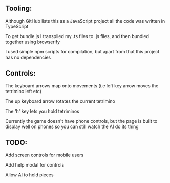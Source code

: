 <h2> Tooling: </h2>
<p>Although GitHub lists this as a JavaScript project all the code was written in TypeScript</p>
<p>To get bundle.js I transpiled my .ts files to .js files, and then bundled together using browserify</p>
<p>I used simple npm scripts for compilation, but apart from that this project has no dependencies</p>

<h2> Controls: </h2>
<p>The keyboard arrows map onto movements (i.e left key arrow moves the tetrimino left etc)</p>
<p>The up keyboard arrow rotates the current tetrimino</p>
<p>The 'h' key lets you hold tetriminos</p>
<p>Currently the game doesn't have phone controls, but the page is built to display well on phones so you can still watch the AI do its thing</p>

<h2>TODO:</h2>
<p>Add screen controls for mobile users</p>
<p>Add help modal for controls</p>
<p>Allow AI to hold pieces</p>